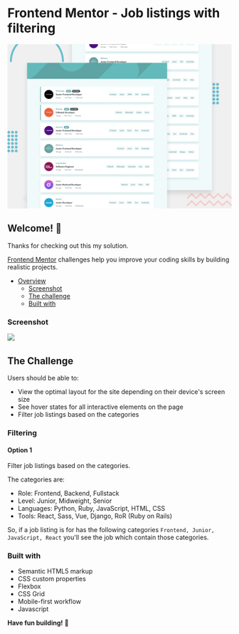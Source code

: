 # Frontend Mentor - Job listings with filtering

![Design preview for the Job listings with filtering coding challenge](./design/desktop-preview.jpg)

## Welcome! 👋

Thanks for checking out this my solution.

[Frontend Mentor](https://www.frontendmentor.io) challenges help you improve your coding skills by building realistic projects.

- [Overview](#overview)
  - [Screenshot](#screenshot)
  - [The challenge](#the-challenge)
  - [Built with](#built-with)

### Screenshot

![](./screenshot.jpg)

## The Challenge

Users should be able to:

- View the optimal layout for the site depending on their device's screen size
- See hover states for all interactive elements on the page
- Filter job listings based on the categories

### Filtering

#### Option 1

Filter job listings based on the categories.

The categories are:

- Role: Frontend, Backend, Fullstack
- Level: Junior, Midweight, Senior
- Languages: Python, Ruby, JavaScript, HTML, CSS
- Tools: React, Sass, Vue, Django, RoR (Ruby on Rails)

So, if a job listing is for has the following categories `Frontend, Junior, JavaScript, React` you'll see the job which contain those categories.

### Built with

- Semantic HTML5 markup
- CSS custom properties
- Flexbox
- CSS Grid
- Mobile-first workflow
- Javascript

**Have fun building!** 🚀
